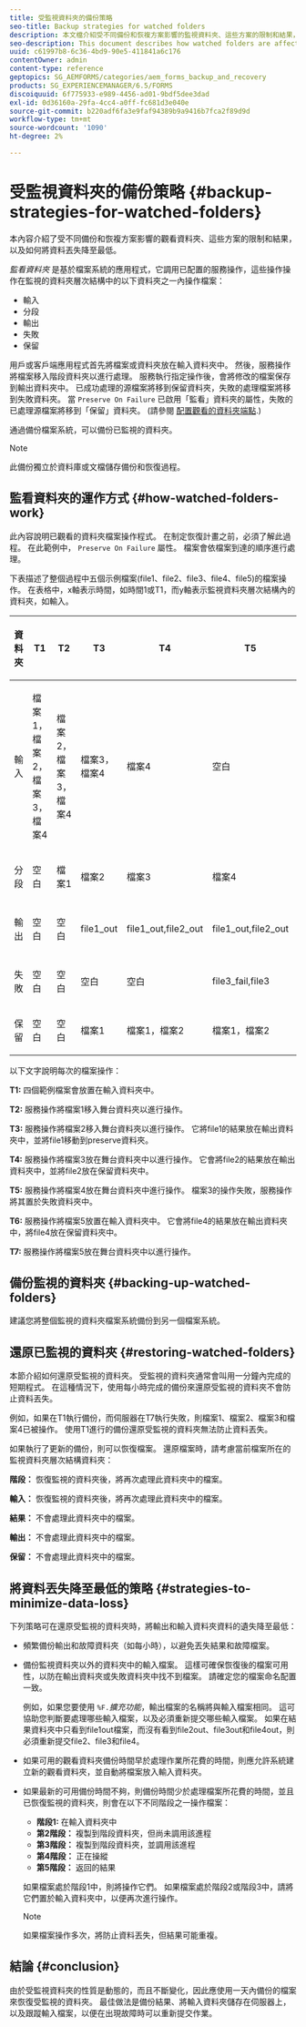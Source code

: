 ```yaml
---
title: 受監視資料夾的備份策略
seo-title: Backup strategies for watched folders
description: 本文檔介紹受不同備份和恢複方案影響的監視資料夾、這些方案的限制和結果，以及如何將資料丟失降至最低。
seo-description: This document describes how watched folders are affected by different backup and recovery scenarios, the limitations and outcomes of these scenarios, and how to minimize data loss.
uuid: c61997b8-6c36-4bd9-90e5-411841a6c176
contentOwner: admin
content-type: reference
geptopics: SG_AEMFORMS/categories/aem_forms_backup_and_recovery
products: SG_EXPERIENCEMANAGER/6.5/FORMS
discoiquuid: 6f775933-e989-4456-ad01-9bdf5dee3dad
exl-id: 0d36160a-29fa-4cc4-a0ff-fc681d3e040e
source-git-commit: b220adf6fa3e9faf94389b9a9416b7fca2f89d9d
workflow-type: tm+mt
source-wordcount: '1090'
ht-degree: 2%

---
```


# 受監視資料夾的備份策略 {#backup-strategies-for-watched-folders}

本內容介紹了受不同備份和恢複方案影響的觀看資料夾、這些方案的限制和結果，以及如何將資料丟失降至最低。

*監看資料夾* 是基於檔案系統的應用程式，它調用已配置的服務操作，這些操作操作在監視的資料夾層次結構中的以下資料夾之一內操作檔案：

* 輸入
* 分段
* 輸出
* 失敗
* 保留

用戶或客戶端應用程式首先將檔案或資料夾放在輸入資料夾中。 然後，服務操作將檔案移入階段資料夾以進行處理。 服務執行指定操作後，會將修改的檔案保存到輸出資料夾中。 已成功處理的源檔案將移到保留資料夾，失敗的處理檔案將移到失敗資料夾。 當 `Preserve On Failure` 已啟用「監看」資料夾的屬性，失敗的已處理源檔案將移到「保留」資料夾。 (請參閱 [配置觀看的資料夾端點](/help/forms/using/admin-help/configuring-watched-folder-endpoints.md#configuring-watched-folder-endpoints).)

通過備份檔案系統，可以備份已監視的資料夾。

>[!NOTE]
>
>此備份獨立於資料庫或文檔儲存備份和恢復過程。

## 監看資料夾的運作方式 {#how-watched-folders-work}

此內容說明已觀看的資料夾檔案操作程式。 在制定恢復計畫之前，必須了解此過程。 在此範例中， `Preserve On Failure` 屬性。 檔案會依檔案到達的順序進行處理。

下表描述了整個過程中五個示例檔案(file1、file2、file3、file4、file5)的檔案操作。 在表格中，x軸表示時間，如時間1或T1，而y軸表示監視資料夾層次結構內的資料夾，如輸入。

<table>
 <thead>
  <tr>
   <th><p>資料夾</p></th>
   <th><p>T1</p></th>
   <th><p>T2</p></th>
   <th><p>T3</p></th>
   <th><p>T4</p></th>
   <th><p>T5</p></th>
   <th><p>T6</p></th>
   <th><p>T7</p></th>
  </tr>
 </thead>
 <tbody>
  <tr>
   <td><p>輸入</p></td>
   <td><p>檔案1，檔案2，檔案3，檔案4</p></td>
   <td><p>檔案2，檔案3，檔案4</p></td>
   <td><p>檔案3，檔案4</p></td>
   <td><p>檔案4</p></td>
   <td><p>空白</p></td>
   <td><p>檔案5</p></td>
   <td><p>空白</p></td>
  </tr>
  <tr>
   <td><p>分段</p></td>
   <td><p>空白</p></td>
   <td><p>檔案1</p></td>
   <td><p>檔案2</p></td>
   <td><p>檔案3</p></td>
   <td><p>檔案4</p></td>
   <td><p>空白</p></td>
   <td><p>檔案5</p></td>
  </tr>
  <tr>
   <td><p>輸出</p></td>
   <td><p>空白</p></td>
   <td><p>空白</p></td>
   <td><p>file1_out</p></td>
   <td><p>file1_out,file2_out</p></td>
   <td><p>file1_out,file2_out</p></td>
   <td><p>file1_out, file2_out, file4_out</p></td>
   <td><p>file1_out, file2_out, file4_out</p></td>
  </tr>
  <tr>
   <td><p>失敗</p></td>
   <td><p>空白</p></td>
   <td><p>空白</p></td>
   <td><p>空白</p></td>
   <td><p>空白</p></td>
   <td><p>file3_fail,file3 </p></td>
   <td><p>file3_fail,file3 </p></td>
   <td><p>file3_fail,file3 </p></td>
  </tr>
  <tr>
   <td><p>保留</p></td>
   <td><p>空白</p></td>
   <td><p>空白</p></td>
   <td><p>檔案1 </p></td>
   <td><p>檔案1，檔案2 </p></td>
   <td><p>檔案1，檔案2 </p></td>
   <td><p>檔案1，檔案2，檔案4 </p></td>
   <td><p>檔案1，檔案2，檔案4 </p></td>
  </tr>
 </tbody>
</table>

以下文字說明每次的檔案操作：

**T1:** 四個範例檔案會放置在輸入資料夾中。

**T2:** 服務操作將檔案1移入舞台資料夾以進行操作。

**T3:** 服務操作將檔案2移入舞台資料夾以進行操作。 它將file1的結果放在輸出資料夾中，並將file1移動到preserve資料夾。

**T4:** 服務操作將檔案3放在舞台資料夾中以進行操作。 它會將file2的結果放在輸出資料夾中，並將file2放在保留資料夾中。

**T5:** 服務操作將檔案4放在舞台資料夾中進行操作。 檔案3的操作失敗，服務操作將其置於失敗資料夾中。

**T6:** 服務操作將檔案5放置在輸入資料夾中。 它會將file4的結果放在輸出資料夾中，將file4放在保留資料夾中。

**T7:** 服務操作將檔案5放在舞台資料夾中以進行操作。

## 備份監視的資料夾 {#backing-up-watched-folders}

建議您將整個監視的資料夾檔案系統備份到另一個檔案系統。

## 還原已監視的資料夾 {#restoring-watched-folders}

本節介紹如何還原受監視的資料夾。 受監視的資料夾通常會叫用一分鐘內完成的短期程式。 在這種情況下，使用每小時完成的備份來還原受監視的資料夾不會防止資料丟失。

例如，如果在T1執行備份，而伺服器在T7執行失敗，則檔案1、檔案2、檔案3和檔案4已被操作。 使用T1進行的備份還原受監視的資料夾無法防止資料丟失。

如果執行了更新的備份，則可以恢復檔案。 還原檔案時，請考慮當前檔案所在的監視資料夾層次結構資料夾：

**階段：** 恢復監視的資料夾後，將再次處理此資料夾中的檔案。

**輸入：** 恢復監視的資料夾後，將再次處理此資料夾中的檔案。

**結果：** 不會處理此資料夾中的檔案。

**輸出：** 不會處理此資料夾中的檔案。

**保留：** 不會處理此資料夾中的檔案。

## 將資料丟失降至最低的策略 {#strategies-to-minimize-data-loss}

下列策略可在還原受監視的資料夾時，將輸出和輸入資料夾資料的遺失降至最低：

* 頻繁備份輸出和故障資料夾（如每小時），以避免丟失結果和故障檔案。
* 備份監視資料夾以外的資料夾中的輸入檔案。 這樣可確保恢復後的檔案可用性，以防在輸出資料夾或失敗資料夾中找不到檔案。 請確定您的檔案命名配置一致。

   例如，如果您要使用 `%F.`*擴充功能*，輸出檔案的名稱將與輸入檔案相同。 這可協助您判斷要處理哪些輸入檔案，以及必須重新提交哪些輸入檔案。 如果在結果資料夾中只看到file1out檔案，而沒有看到file2out、file3out和file4out，則必須重新提交file2、file3和file4。

* 如果可用的觀看資料夾備份時間早於處理作業所花費的時間，則應允許系統建立新的觀看資料夾，並自動將檔案放入輸入資料夾。
* 如果最新的可用備份時間不夠，則備份時間少於處理檔案所花費的時間，並且已恢復監視的資料夾，則會在以下不同階段之一操作檔案：

   * **階段1:** 在輸入資料夾中
   * **第2階段：** 複製到階段資料夾，但尚未調用該進程
   * **第3階段：** 複製到階段資料夾，並調用該進程
   * **第4階段：** 正在操縱
   * **第5階段：** 返回的結果

   如果檔案處於階段1中，則將操作它們。 如果檔案處於階段2或階段3中，請將它們置於輸入資料夾中，以便再次進行操作。

   >[!NOTE]
   >
   >如果檔案操作多次，將防止資料丟失，但結果可能重複。

## 結論 {#conclusion}

由於受監視資料夾的性質是動態的，而且不斷變化，因此應使用一天內備份的檔案來恢復受監視的資料夾。 最佳做法是備份結果、將輸入資料夾儲存在伺服器上，以及跟蹤輸入檔案，以便在出現故障時可以重新提交作業。
